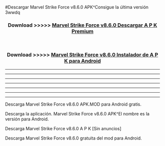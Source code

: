 #Descargar Marvel Strike Force v8.6.0 APK^Consigue la última versión 3wwdq



<div align="center">
<h3>Download >>>>> <a href="https://es-sites.web.app/?es= Marvel Strike Force v8.6.0">Marvel Strike Force v8.6.0 Descargar A P K Premium</a></h3><br>

<h3>Download >>>>> <a href="https://es-sites.web.app/?es= Marvel Strike Force v8.6.0">Marvel Strike Force v8.6.0 Instalador de A P K para Android</a></h3>
</div>


----------------------------------------------------------

----------------------------------------------------------

----------------------------------------------------------

----------------------------------------------------------

----------------------------------------------------------

----------------------------------------------------------

----------------------------------------------------------

Descarga Marvel Strike Force v8.6.0 APK.MOD para Android gratis.

Descarga la aplicación. Marvel Strike Force v8.6.0 APK^El nombre es la versión para Android.

Descarga Marvel Strike Force v8.6.0 A P K [Sin anuncios]

Descarga Marvel Strike Force v8.6.0 gratuita del mod para Android.


